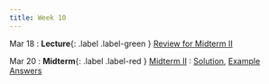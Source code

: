 ```yaml
---
title: Week 10
---
```


Mar 18
: **Lecture**{: .label .label-green } [Review for Midterm II](/assets/lecture_slides/lec16.pdf)

Mar 20
: **Midterm**{: .label .label-red } [Midterm II](/assets/exams/mt2.pdf) 
    : [Solution](/assets/exams/mt2_sol.pdf), [Example Answers](/assets/exams/mt2-example-answers.pdf)
